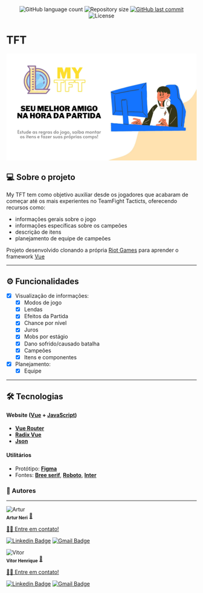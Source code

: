 <p align="center">
  <img alt="GitHub language count" src="https://img.shields.io/github/languages/count/Artur-Neri/TFT?color=%2304D361">

  <img alt="Repository size" src="https://img.shields.io/github/repo-size/Artur-Neri/TFT">
  
  <a href="https://github.com/Artur-Neri/TFT/commits/master">
    <img alt="GitHub last commit" src="https://img.shields.io/github/last-commit/Artur-Neri/TFT">
  </a>
    
   <img alt="License" src="https://img.shields.io/badge/license-MIT-brightgreen">
  
 
</p>

# TFT

<img  src="/web/public/banner.jpg" width="1280px;" alt="banner" align="center"/>


## 💻 Sobre o projeto

My TFT tem como objetivo auxiliar desde os jogadores que acabaram de começar até os mais experientes  no TeamFight Tacticts, oferecendo recursos como: 

- informações gerais sobre o jogo
- informações específicas sobre os campeões
- descrição de itens
- planejamento de equipe de campeões

Projeto desenvolvido clonando a própria [Riot Games](https://teamfighttactics.leagueoflegends.com/pt-br/?utm_medium=card3%2Bwww.riotgames.com&utm_source=riotbar) para aprender o framework [Vue](https://vuejs.org/)

---

## ⚙️ Funcionalidades

- [x] Visualização de informações:
  - [x] Modos de jogo
  - [x] Lendas
  - [x] Efeitos da Partida
  - [x] Chance por nível
  - [x] Juros
  - [x] Mobs por estágio
  - [x] Dano sofrido/causado batalha
  - [x] Campeões
  - [x] Itens e componentes
- [x] Planejamento:
  - [x] Equipe

---

## 🛠 Tecnologias

#### **Website**  ([Vue](https://vuejs.org/)  +  [JavaScript](https://developer.mozilla.org/pt-BR/docs/web/javascript/guide/introduction))

-   **[Vue Router](https://router.vuejs.org/)**
-   **[Radix Vue](https://www.radix-vue.com/)**
-   **[Json](https://developer.mozilla.org/pt-BR/docs/Learn/JavaScript/Objects/JSON)**
  
#### [](https://github.com/tgmarinho/Ecoleta#utilit%C3%A1rios)**Utilitários**

-   Protótipo:  **[Figma](https://www.figma.com/)**
-   Fontes:  **[Bree serif](https://fonts.google.com/specimen/Bree+Serif)**,  **[Roboto](https://fonts.google.com/specimen/Roboto)**, **[Inter](https://fonts.google.com/specimen/Inter)**

### 🧑 Autores

---
<section>
  <div>
   <img  src="https://avatars.githubusercontent.com/u/110543447?v=4" width="100px;" alt="Artur"/>
   <br />
   <sub><b>Artur Neri</b></sub></a> <a href="https:github.com/Artur-Neri/" title="Portfólio">🧨
  
  👋🏽 Entre em contato!
  
  [![Linkedin Badge](https://img.shields.io/badge/-Artur-blue?style=flat-square&logo=Linkedin&logoColor=white&link=https://www.linkedin.com/in/artur-neri)](https://www.linkedin.com/in/artur-neri) 
  [![Gmail Badge](https://img.shields.io/badge/-arturnerictt@gmail.com-c14438?style=flat-square&logo=Gmail&logoColor=white&link=mailto:arturnerictt@gmail.com)](mailto:arturnerictt@gmail.com)
</div>

  <div>
   <img  src="https://avatars.githubusercontent.com/u/92743903?v=4" width="100px;" alt="Vitor"/>
   <br />
   <sub><b>Vitor Henrique</b></sub></a> <a href="https:github.com/Vitor-HenriqueAS/" title="Portfólio">👻
  
  👋🏽 Entre em contato!
  
  [![Linkedin Badge](https://img.shields.io/badge/-Vitor-blue?style=flat-square&logo=Linkedin&logoColor=white&link=https://www.linkedin.com/in/vitor-henriqueas/)](https://www.linkedin.com/in/artur-neri) 
  [![Gmail Badge](https://img.shields.io/badge/-vitorhenrique.a12@gmail.com-c14438?style=flat-square&logo=Gmail&logoColor=white&link=mailto:vitorhenrique.a12@gmail.com)](mailto:vitorhenrique.a12@gmail.com)
</div>
</section>
